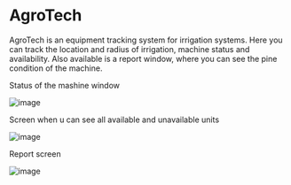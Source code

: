 # AgroTech

AgroTech is an equipment tracking system for irrigation systems. Here you can track the location and radius of irrigation,
machine status and availability. Also available is a report window, where you can see the pine condition of the machine.

Status of the mashine window

![image](https://user-images.githubusercontent.com/86309488/173431446-173ab432-1a4e-46ff-9d09-2d04c9c107a2.png)

Screen when u can see all available and unavailable units

![image](https://user-images.githubusercontent.com/86309488/173291358-9331cf94-bc3c-424c-8755-4cd98a7889ec.png)

Report screen

![image](https://user-images.githubusercontent.com/86309488/173304344-cc31a2d9-9f4d-48ae-ae58-188d2de5d046.png)
